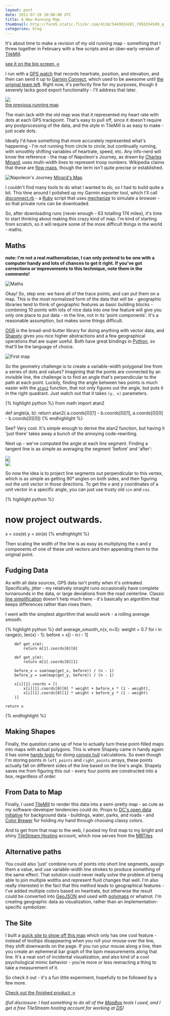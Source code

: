 ```yaml
---
layout: post
date: 2011-07-28 10:00:00 UTC
title: A New Running Map
thumbnail: http://farm5.static.flickr.com/4118/5443024281_f85b554589_q.jpg
categories: blog
---
```


It's about time to make a revision of my old running map - something that I
threw together in February with a few scripts and an über-early version of
[TileMill](http://tilemill.com/).

<div id='ts-embed-1311863330573-script'><script src='http://tiles.mapbox.com/tmcw/api/v1/embed.js?api=mm&amp;size%5B%5D=640&amp;size%5B%5D=420&amp;center%5B%5D=-77.02936554908742&amp;center%5B%5D=38.92817802859384&amp;center%5B%5D=13&amp;layers%5B%5D=rrrr2&amp;options%5B%5D=legend&amp;options%5B%5D=zoompan&amp;options%5B%5D=tooltips&amp;options%5B%5D=zoomwheel&amp;options%5B%5D=zoombox&amp;options%5B%5D=attribution&amp;el=ts-embed-1311863330573'></script></div>

<div class='link-block'>
  <a href='http://macwright.org/running/'>see it on the big screen →</a>
</div>

I run with a
[GPS watch](https://buy.garmin.com/shop/shop.do?cID=142&pID=349) that
records heartrate, position, and elevation, and then can send it up to
[Garmin Connect](http://connect.garmin.com/), which used to be awesome until
[the original team left](http://news.ycombinator.com/item?id=1196996).
Right now, it's perfectly fine for my purposes, though it severely lacks
good export functionality - I'll address that later.

<div class='shutter-300'>
    <img src='http://farm5.static.flickr.com/4118/5443024281_f85b554589_z.jpg' />
</div>
<span class='image-credit'><a href='http://www.flickr.com/photos/tmcw/5443024281/in/photostream/'>the previous running map</a></span>

The main lack with the old map was that it represented my heart rate
with dots at each GPS trackpoint. That's easy to pull off, since it doesn't
require any postprocessing of the data, and the style in TileMill is as easy
to make - just scale dots.

Ideally I'd have something that more accurately represented what's happening -
I'm not running from circle to circle, but continually running, with smoothly
shifting variables of heartrate, speed, etc. Any info-nerd will know the
reference - the map of Napoleon's Journey, as drawn by
[Charles Minard](http://en.wikipedia.org/wiki/Charles_Joseph_Minard), uses
multi-width lines to represent troop numbers. Wikipedia claims that these are
[flow maps](http://en.wikipedia.org/wiki/Flow_map), though the term isn't
quite precise or established.

![Napoleon's Journey](http://farm7.static.flickr.com/6009/5968818040_7d5ff5c4c0_z.jpg)
<span class='image-credit'><a href='http://en.wikipedia.org/wiki/File:Minard.png'>Minard's Map</a></span>

I couldn't find many tools to do what I wanted to do, so
I had to build quite a bit. This time around I polished up my Garmin exporter
tool, which I'll call [disconnect.rb](https://gist.github.com/1098861) - a
[Ruby](http://www.ruby-lang.org/en/) script that uses
[mechanize](http://mechanize.rubyforge.org/) to simulate a browser - so that
private runs can be downloaded.

So, after downloading runs (never enough - 63 totalling 174 miles), it's time to
start thinking about making this crazy kind of map. I'm kind of starting from
scratch, so it will require some of the more difficult things in the world -
maths.

## Maths

__note: I'm not a real mathematician, I can only pretend to be one with a computer handy and lots of chances to get it right. If you've got corrections or improvements to this technique, note them in the comments!__

![Maths](http://farm7.static.flickr.com/6025/5970123765_fb34a63a68_o.jpg)

Okay! So, step one: we have all of the trace points, and can put them on a map.
This is the most normalized form of the data that will be - geographic libraries
tend to think of geographic features as basic building blocks - combining
10 points with lots of nice data into one line feature will give you only
one place to put data - in the line, not in its 'point components'. It's a
reasonable assumption, but makes some things difficult.

[OGR](http://www.gdal.org/ogr/)
is the bread-and-butter library for doing anything with vector data, and
[Shapely](http://trac.gispython.org/lab/wiki/Shapely) gives you nice higher
abstractions and a few geographical operations that are super useful. Both have
great bindings in [Python](http://www.python.org/), so that'll be the language
of choice.

![First map](http://farm7.static.flickr.com/6012/5970229953_f0733b82da_o.jpg)

So the geometry challenge is to create a variable-width polygonal
line from a series of dots and values? Imagining that the points are connected
by an invisible line, the challenge is to find an angle that's perpendicular
to the path at each point. Luckily, finding the angle between two points is
much easier with the [`atan2`](http://en.wikipedia.org/wiki/Atan2) function,
that not only figures out the angle, but puts it in the right quadrant. Just
watch out that it takes `(y, x)` parameters.

{% highlight python %}
from math import atan2

def angle(a, b):
    return atan2(
        a.coords[0][1] - b.coords[0][1],
        a.coords[0][0] - b.coords[0][0])
{% endhighlight %}

See? Very cool. It's simple enough to derive the atan2 function, but having
it 'just there' takes away a bunch of the annoying code-rewriting.

Next up - we've computed the angle at each line segment. Finding a tangent
line is as simple as averaging the segment 'before' and 'after':

<div class='image-cube'>
  <div>
  <img src='http://farm7.static.flickr.com/6009/5971507750_ee117bf871_o.jpg' />
  </div>
  <div>
  <img src='http://farm7.static.flickr.com/6006/5985364934_8d7db09993_o.jpg' />
  </div>
</div>

So now the idea is to project line segments out perpendicular to this vertex,
which is as simple as getting 90° angles on both sides, and then figuring out
the unit vector in those directions. To get the x and y coordinates of a
unit vector in a specific angle, you can just use trusty old `sin` and
`cos`.

{% highlight python %}
# now project outwards.
x = cos(e)
y = sin(e)
{% endhighlight %}

Then scaling the width of the line is as easy as multiplying the x and y
components of one of these unit vectors and then appending them to the original
point.

## Fudging Data

As with all data sources, GPS data isn't pretty when it's untreated.
Specifically, jitter - my relatively straight runs occasionally have
complete turnarounds in the data, or large deviations from the road centerline.
Classic [line simplification](http://bit.ly/qab4ji) doesn't help much here -
it's basically an algorithm that keeps differences rather than nixes them.

I went with the simplest algorithm that would work - a rolling average smooth.

{% highlight python %}
def average_smooth_n(x, n=5):
    weight = 0.7
    for i in range(n, len(x) - 1):
        before = x[i - n:i - 1]

        def get_x(m):
            return m[1].coords[0][0]

        def get_y(m):
            return m[1].coords[0][1]

        before_x = sum(map(get_x, before)) / (n - 1)
        before_y = sum(map(get_y, before)) / (n - 1)

        x[i][1].coords = [(
            x[i][1].coords[0][0] * weight + before_x * (1 - weight),
            x[i][1].coords[0][1] * weight + before_y * (1 - weight)
        )]

    return x
{% endhighlight %}

## Making Shapes

Finally, the question came up of how to actually turn these point-filled maps
into maps with actual polygons. This is where Shapely came in handy again: it has
some [handy logic](http://gispython.org/shapely/docs/1.0/manual.html#convex-hull)
for doing [convex hull](http://en.wikipedia.org/wiki/Convex_hull) calculations.
So even though I'm storing points in `left_points` and `right_points` arrays,
these points actually fall on different sides of the line based on the line's
angle. Shapely saves me from figuring this out - every four points are
constructed into a box, regardless of order.

## From Data to Map

Finally, I used [TileMill](http://tilemill.com) to render this data into
a semi-pretty map - as cute as my software-developer tendencies could do.
Props to [DC's open data initiative](http://data.dc.gov/) for background
data - buildings, water, parks, and roads - and
[Color Brewer](http://colorbrewer2.org/) for holding my hand through
choosing classy colors.

And to get from that map to the web, I posted my first map to my
bright and shiny [TileStream Hosting](http://mapbox.com/#/tilestream)
account, which now serves from the [MBTiles](http://mbtiles.org)


## Alternative paths

You could also 'just' combine runs of points into short line segments, assign
them a value, and use variable-width line strokes to produce something of the
same effect. That solution could never really solve the problem of being able
to join multiple widths and represent fluid changes that well. I'm also
really interested in the fact that this method leads to geographical features -
I've added multiple colors based on heartrate, but otherwise the result could
be converted into [GeoJSON](http://geojson.org) and used with
[polymaps](http://polymaps.org) or whatnot. I'm creating geographic data as
visualization, rather than an implementation-specific symbolizer.

## The Site

I built a [quick site to show off this map](http://macwright.org/running) which
only has one cool feature - instead of tooltips disappearing when you roll your
mouse over the line, they shift downwards on the page. If you run your mouse
along a line, then you create an ephemeral bar graph of the bpm measurements
along that line. It's a neat sort of incidental visualization, and also kind
of a cool psychological mimic behavior - you're more or less reenacting a thing
to take a measurement of it.

So check it out - it's a fun little experiment, hopefully to be followed by
a few more.

<div class='link-block'>
  <a href='http://macwright.org/running/'>Check out the finished product →</a>
</div>

_(full disclosure: I had something to do all of the
[MapBox](http://mapbox.com) tools I used, and I get a free TileStream
hosting account for working at [DS](http://developmentseed.org))_
